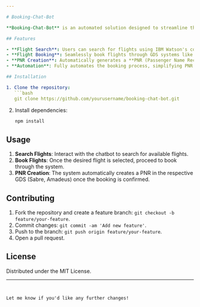 ```yaml
---

# Booking-Chat-Bot

**Booking-Chat-Bot** is an automated solution designed to streamline the flight booking process by utilizing IBM Watson's AI and integrating with major GDS (Global Distribution Systems) like **Sabre**, **Amadeus**, and others. Users can search for and book flights through an easy-to-use conversational interface. 

## Features

- **Flight Search**: Users can search for flights using IBM Watson's conversational AI.
- **Flight Booking**: Seamlessly book flights through GDS systems like Sabre, Amadeus, etc.
- **PNR Creation**: Automatically generates a **PNR (Passenger Name Record)** in the respective GDS system for each booking.
- **Automation**: Fully automates the booking process, simplifying PNR creation, managing traveler details, and ensuring data synchronization across systems.

## Installation

1. Clone the repository:
   ```bash
   git clone https://github.com/yourusername/booking-chat-bot.git
   ```
2. Install dependencies:
   ```bash
   npm install
   ```

## Usage

1. **Search Flights**: Interact with the chatbot to search for available flights.
2. **Book Flights**: Once the desired flight is selected, proceed to book through the system.
3. **PNR Creation**: The system automatically creates a PNR in the respective GDS (Sabre, Amadeus) once the booking is confirmed.

## Contributing

1. Fork the repository and create a feature branch: `git checkout -b feature/your-feature`.
2. Commit changes: `git commit -am 'Add new feature'`.
3. Push to the branch: `git push origin feature/your-feature`.
4. Open a pull request.

## License

Distributed under the MIT License.

---
```


Let me know if you'd like any further changes!
